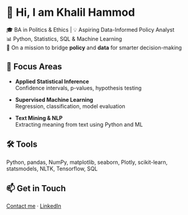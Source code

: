 # 👋 Hi, I am Khalil Hammod

🎓 BA in Politics & Ethics | 💡 Aspiring Data-Informed Policy Analyst  
📊 Python, Statistics, SQL & Machine Learning  
🎯 On a mission to bridge **policy** and **data** for smarter decision-making


## 🔎 Focus Areas

- **Applied Statistical Inference**  
  Confidence intervals, p-values, hypothesis testing

- **Supervised Machine Learning**  
  Regression, classification, model evaluation

- **Text Mining & NLP**  
  Extracting meaning from text using Python and ML


## 🛠️ Tools

Python, pandas, NumPy, matplotlib, seaborn, Plotly, scikit-learn, statsmodels, NLTK, Tensorflow, SQL


## 📫 Get in Touch

<p align="left">
  <a href="mailto:khalilhamood19@gmail.com">Contact me</a>
  &middot;
  <a href="https://www.linkedin.com/in/khalil-hammod">LinkedIn</a>
</p>

